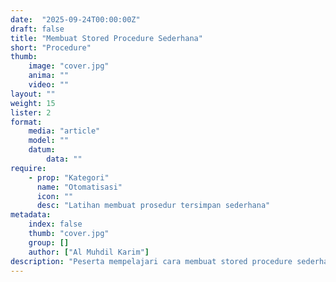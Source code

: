 ```yaml
---
date:  "2025-09-24T00:00:00Z"
draft: false
title: "Membuat Stored Procedure Sederhana"
short: "Procedure"
thumb:
    image: "cover.jpg"
    anima: ""
    video: ""
layout: ""
weight: 15
lister: 2
format:
    media: "article"
    model: ""
    datum:
        data: ""
require:
    - prop: "Kategori"
      name: "Otomatisasi"
      icon: ""
      desc: "Latihan membuat prosedur tersimpan sederhana"
metadata:
    index: false
    thumb: "cover.jpg"
    group: []
    author: ["Al Muhdil Karim"]
description: "Peserta mempelajari cara membuat stored procedure sederhana untuk menjalankan query otomatis. Modul ini menekankan langkah dasar pembuatan prosedur SQL."
---
```

